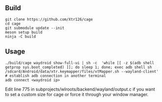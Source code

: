 ## Build 
    git clone https://github.com/Xtr126/cage
    cd cage
    git submodule update --init
    meson setup build
    ninja -C build

## Usage
    ./build/cage waydroid show-full-ui | sh -c  'while [[ -z $(adb shell getprop sys.boot_completed) ]]; do sleep 1; done; exec adb shell sh /sdcard/Android/data/xtr.keymapper/files/xtMapper.sh --wayland-client'
    # establish adb connection in another terminal 
    adb connect <waydroid ip>
Edit line 775 in subprojects/wlroots/backend/wayland/output.c if you want to set a custom size for cage or force it through your window manager.
